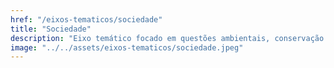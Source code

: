 ```yaml
---
href: "/eixos-tematicos/sociedade"
title: "Sociedade"
description: "Eixo temático focado em questões ambientais, conservação da natureza e práticas sustentáveis."
image: "../../assets/eixos-tematicos/sociedade.jpeg"
---
```


